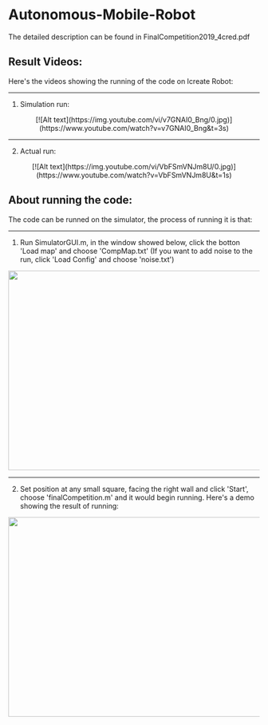 Autonomous-Mobile-Robot
===========================

 The detailed description can be found in FinalCompetition2019_4cred.pdf

Result Videos:
-----------------

Here's the videos showing the running of the code on Icreate Robot:

------------------
 1. Simulation run:

 <div align=center>[![Alt text](https://img.youtube.com/vi/v7GNAI0_Bng/0.jpg)](https://www.youtube.com/watch?v=v7GNAI0_Bng&t=3s)</div>
   
-----------------------
 2. Actual run:

 <div align=center>[![Alt text](https://img.youtube.com/vi/VbFSmVNJm8U/0.jpg)](https://www.youtube.com/watch?v=VbFSmVNJm8U&t=1s)</div>


About running the code:
-----------------------

 The code can be runned on the simulator, the process of running it is that:

-----------------
   1. Run SimulatorGUI.m, in the window showed below, click the botton 'Load map' and choose 'CompMap.txt' (If you want to add noise to the run, click 'Load Config' and choose 'noise.txt')

  <div align=center><img src="https://user-images.githubusercontent.com/25992217/57349288-888b3b00-7127-11e9-89aa-5d86aa885766.png" width="600" height="400"> </div>

-----------------
   2. Set position at any small square, facing the right wall and click 'Start', choose 'finalCompetition.m' and it would begin running. Here's a demo showing the result of running:

 <div align=center><img src="https://user-images.githubusercontent.com/25992217/57350056-9098aa00-712a-11e9-93b3-667d085f9eeb.png" width="600" height="400"> </div>

